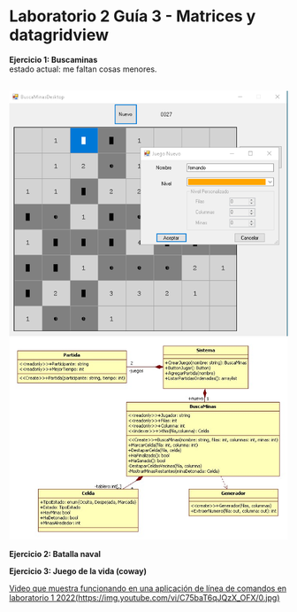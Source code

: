 # Laboratorio 2 Guía 3 - Matrices y datagridview

**Ejercicio 1: Buscaminas**<br/>
estado actual: me faltan cosas menores.

<br/>
<img src="https://github.com/fernandofilipuzzi-utn/Lab2Guia3/blob/main/Ej1_BuscaMinas/BuscaMinasClassLib/uml/Formulario.png"/>
<br/>
<img src="https://github.com/fernandofilipuzzi-utn/Lab2Guia3/blob/main/Ej1_BuscaMinas/BuscaMinasClassLib/uml/BuscaMinas.jpg"/>


**Ejercicio 2: Batalla naval**<br/>

**Ejercicio 3: Juego de la vida (coway)**<br/>

[Video  que muestra funcionando en una aplicación de línea de comandos en laboratorio 1 2022(https://img.youtube.com/vi/C75baT6qJQzX_OFX/0.jpg)](https://www.youtube.com/watch?v=z2bIIrHhbps)
